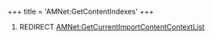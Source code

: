 +++
title = 'AMNet:GetContentIndexes'
+++

1.  REDIRECT
    [AMNet:GetCurrentImportContentContextList](AMNet:GetCurrentImportContentContextList "wikilink")
